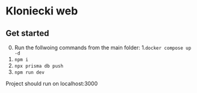 # Kloniecki web

## Get started

0. Run the follwoing commands from the main folder:
1.`docker compose up -d`
2. `npm i`
3. `npx prisma db push`
4. `npm run dev`

Project should run on localhost:3000
